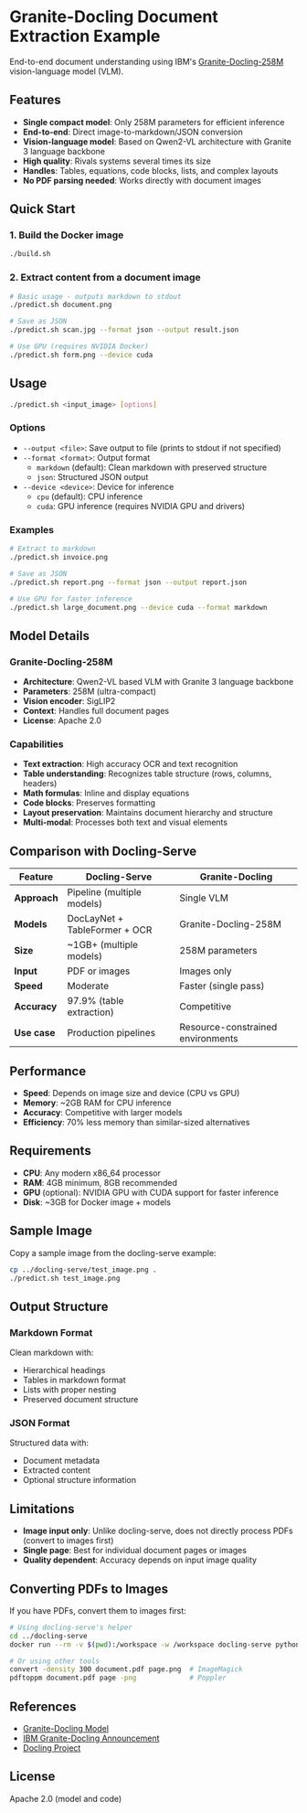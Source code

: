 # Granite-Docling Document Extraction Example

End-to-end document understanding using IBM's [Granite-Docling-258M](https://huggingface.co/ibm-granite/granite-docling-258M) vision-language model (VLM).

## Features

- **Single compact model**: Only 258M parameters for efficient inference
- **End-to-end**: Direct image-to-markdown/JSON conversion
- **Vision-language model**: Based on Qwen2-VL architecture with Granite 3 language backbone
- **High quality**: Rivals systems several times its size
- **Handles**: Tables, equations, code blocks, lists, and complex layouts
- **No PDF parsing needed**: Works directly with document images

## Quick Start

### 1. Build the Docker image

```bash
./build.sh
```

### 2. Extract content from a document image

```bash
# Basic usage - outputs markdown to stdout
./predict.sh document.png

# Save as JSON
./predict.sh scan.jpg --format json --output result.json

# Use GPU (requires NVIDIA Docker)
./predict.sh form.png --device cuda
```

## Usage

```bash
./predict.sh <input_image> [options]
```

### Options

- `--output <file>`: Save output to file (prints to stdout if not specified)
- `--format <format>`: Output format
  - `markdown` (default): Clean markdown with preserved structure
  - `json`: Structured JSON output
- `--device <device>`: Device for inference
  - `cpu` (default): CPU inference
  - `cuda`: GPU inference (requires NVIDIA GPU and drivers)

### Examples

```bash
# Extract to markdown
./predict.sh invoice.png

# Save as JSON
./predict.sh report.png --format json --output report.json

# Use GPU for faster inference
./predict.sh large_document.png --device cuda --format markdown
```

## Model Details

### Granite-Docling-258M

- **Architecture**: Qwen2-VL based VLM with Granite 3 language backbone
- **Parameters**: 258M (ultra-compact)
- **Vision encoder**: SigLIP2
- **Context**: Handles full document pages
- **License**: Apache 2.0

### Capabilities

- **Text extraction**: High accuracy OCR and text recognition
- **Table understanding**: Recognizes table structure (rows, columns, headers)
- **Math formulas**: Inline and display equations
- **Code blocks**: Preserves formatting
- **Layout preservation**: Maintains document hierarchy and structure
- **Multi-modal**: Processes both text and visual elements

## Comparison with Docling-Serve

| Feature | Docling-Serve | Granite-Docling |
|---------|--------------|-----------------|
| **Approach** | Pipeline (multiple models) | Single VLM |
| **Models** | DocLayNet + TableFormer + OCR | Granite-Docling-258M |
| **Size** | ~1GB+ (multiple models) | 258M parameters |
| **Input** | PDF or images | Images only |
| **Speed** | Moderate | Faster (single pass) |
| **Accuracy** | 97.9% (table extraction) | Competitive |
| **Use case** | Production pipelines | Resource-constrained environments |

## Performance

- **Speed**: Depends on image size and device (CPU vs GPU)
- **Memory**: ~2GB RAM for CPU inference
- **Accuracy**: Competitive with larger models
- **Efficiency**: 70% less memory than similar-sized alternatives

## Requirements

- **CPU**: Any modern x86_64 processor
- **RAM**: 4GB minimum, 8GB recommended
- **GPU** (optional): NVIDIA GPU with CUDA support for faster inference
- **Disk**: ~3GB for Docker image + models

## Sample Image

Copy a sample image from the docling-serve example:

```bash
cp ../docling-serve/test_image.png .
./predict.sh test_image.png
```

## Output Structure

### Markdown Format
Clean markdown with:
- Hierarchical headings
- Tables in markdown format
- Lists with proper nesting
- Preserved document structure

### JSON Format
Structured data with:
- Document metadata
- Extracted content
- Optional structure information

## Limitations

- **Image input only**: Unlike docling-serve, does not directly process PDFs (convert to images first)
- **Single page**: Best for individual document pages or images
- **Quality dependent**: Accuracy depends on input image quality

## Converting PDFs to Images

If you have PDFs, convert them to images first:

```bash
# Using docling-serve's helper
cd ../docling-serve
docker run --rm -v $(pwd):/workspace -w /workspace docling-serve python create_test_image.py

# Or using other tools
convert -density 300 document.pdf page.png  # ImageMagick
pdftoppm document.pdf page -png             # Poppler
```

## References

- [Granite-Docling Model](https://huggingface.co/ibm-granite/granite-docling-258M)
- [IBM Granite-Docling Announcement](https://www.ibm.com/new/announcements/granite-docling-end-to-end-document-conversion)
- [Docling Project](https://github.com/docling-project/docling)

## License

Apache 2.0 (model and code)
